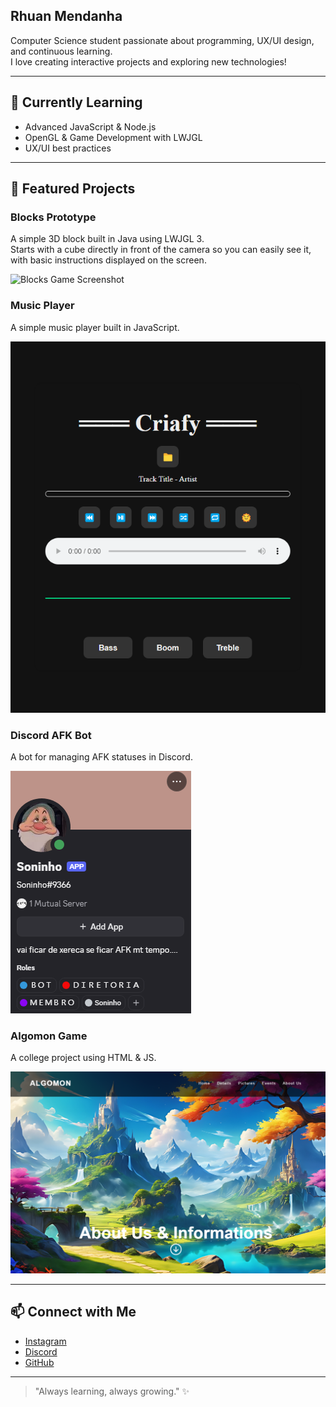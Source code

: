 ## Rhuan Mendanha

Computer Science student passionate about programming, UX/UI design, and continuous learning.  
I love creating interactive projects and exploring new technologies!

---

## 🌱 Currently Learning

- Advanced JavaScript & Node.js  
- OpenGL & Game Development with LWJGL  
- UX/UI best practices  

---

## 🚀 Featured Projects

### Blocks Prototype 
A simple 3D block built in Java using LWJGL 3.  
Starts with a cube directly in front of the camera so you can easily see it, with basic instructions displayed on the screen.  

![Blocks Game Screenshot](assets/3D_RGB_Block.gif)

### Music Player 
A simple music player built in JavaScript.  

![Music Player Screenshot](assets/Criafy_Screenshot.png)

### Discord AFK Bot 
A bot for managing AFK statuses in Discord.  

![Discord Bot Screenshot](assets/Discord_Bot_Screenshot.png)

### Algomon Game 
A college project using HTML & JS.  

![Algomon Game Screenshot](assets/Algomon_Screenshot.png)

---

## 📫 Connect with Me

- [Instagram](https://www.instagram.com/rhuanmendwest)  
- [Discord](https://discord.gg/AyZbePz2Qs)  
- [GitHub](https://github.com/Rhuan-Mendanha)

---

> "Always learning, always growing." ✨

